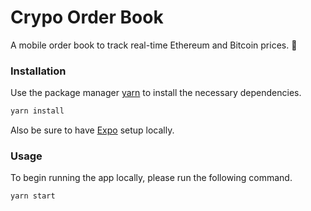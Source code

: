 # Crypo Order Book
A mobile order book to track real-time Ethereum and Bitcoin  prices. 🚀

### Installation

Use the package manager [yarn](https://yarnpkg.com/cli/install) to install the necessary
dependencies.

```bash
yarn install
```

Also be sure to have [Expo](https://docs.expo.dev/workflow/expo-cli/) setup locally.

### Usage

To begin running the app locally, please run the following command.

```bash
yarn start
```
